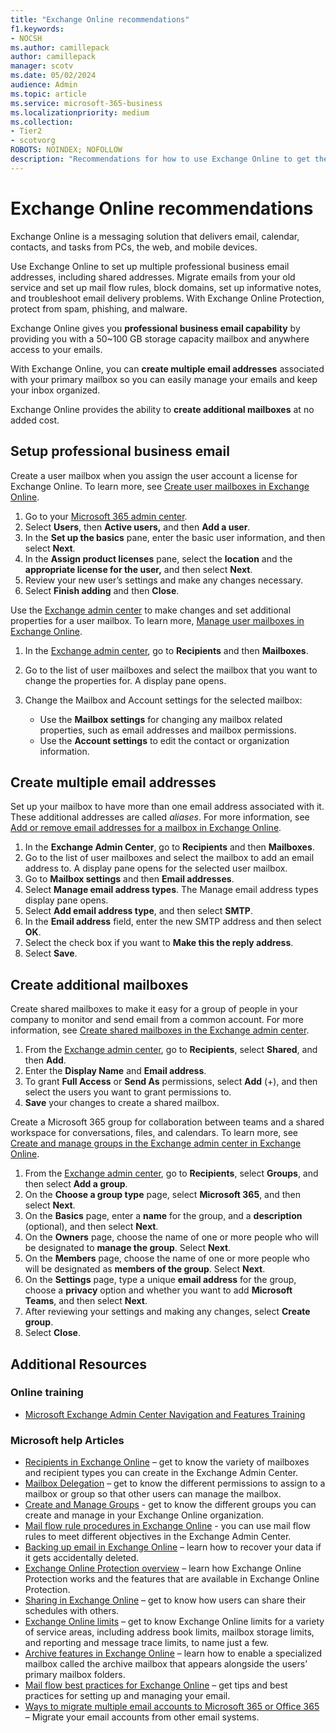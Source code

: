 ```yaml
---
title: "Exchange Online recommendations"
f1.keywords:
- NOCSH
ms.author: camillepack
author: camillepack
manager: scotv
ms.date: 05/02/2024
audience: Admin
ms.topic: article
ms.service: microsoft-365-business
ms.localizationpriority: medium
ms.collection: 
- Tier2
- scotvorg
ROBOTS: NOINDEX; NOFOLLOW
description: "Recommendations for how to use Exchange Online to get the most out of your Microsoft 365 subscription."
---
```


# Exchange Online recommendations

Exchange Online is a messaging solution that delivers email, calendar, contacts, and tasks from PCs, the web, and mobile devices.

Use Exchange Online to set up multiple professional business email addresses, including shared addresses. Migrate emails from your old service and set up mail flow rules, block domains, set up informative notes, and troubleshoot email delivery problems. With Exchange Online Protection, protect from spam, phishing, and malware.

Exchange Online gives you **professional business email capability** by providing you with a 50\~100 GB storage capacity mailbox and anywhere access to your emails.

With Exchange Online, you can **create multiple email addresses** associated with your primary mailbox so you can easily manage your emails and keep your inbox organized.

Exchange Online provides the ability to **create additional mailboxes** at no added cost.

## Setup professional business email

Create a user mailbox when you assign the user account a license for Exchange Online. To learn more, see [Create user mailboxes in Exchange Online](/exchange/recipients-in-exchange-online/create-user-mailboxes).

1. Go to your <a href="https://go.microsoft.com/fwlink/p/?linkid=2024339" target="_blank">Microsoft 365 admin center</a>.
2. Select **Users**, then **Active users,** and then **Add a user**.
3. In the **Set up the basics** pane, enter the basic user information, and then select **Next**.
4. In the **Assign product licenses** pane, select the **location** and the **appropriate license for the user,** and then select **Next**.
5. Review your new user’s settings and make any changes necessary.
6. Select **Finish adding** and then **Close**.

Use the <a href="https://go.microsoft.com/fwlink/p/?linkid=2059104" target="_blank">Exchange admin center</a> to make changes and set additional properties for a user mailbox. To learn more, [Manage user mailboxes in Exchange Online](/exchange/recipients-in-exchange-online/manage-user-mailboxes/manage-user-mailboxes).

1. In the <a href="https://go.microsoft.com/fwlink/p/?linkid=2059104" target="_blank">Exchange admin center</a>, go to **Recipients** and then **Mailboxes**.

2. Go to the list of user mailboxes and select the mailbox that you want to change the properties for. A display pane opens.

3. Change the Mailbox and Account settings for the selected mailbox:

    - Use the **Mailbox settings** for changing any mailbox related properties, such as email addresses and mailbox permissions.
    - Use the **Account settings** to edit the contact or organization information.

## Create multiple email addresses

Set up your mailbox to have more than one email address associated with it. These additional addresses are called *aliases*. For more information, see [Add or remove email addresses for a mailbox in Exchange Online](/exchange/recipients-in-exchange-online/manage-user-mailboxes/add-or-remove-email-addresses).

1. In the **Exchange Admin Center**, go to **Recipients** and then **Mailboxes**.
2. Go to the list of user mailboxes and select the mailbox to add an email address to. A display pane opens for the selected user mailbox.
3. Go to **Mailbox settings** and then **Email addresses**.
4. Select **Manage email address types**. The Manage email address types display pane opens.
5. Select **Add email address type**, and then select **SMTP**.
6. In the **Email address** field, enter the new SMTP address and then select **OK**.
7. Select the check box if you want to **Make this the reply address**.
8. Select **Save**.

## Create additional mailboxes

Create shared mailboxes to make it easy for a group of people in your company to monitor and send email from a common account. For more information, see [Create shared mailboxes in the Exchange admin center](/exchange/collaboration/shared-mailboxes/create-shared-mailboxes).

1. From the <a href="https://go.microsoft.com/fwlink/p/?linkid=2059104" target="_blank">Exchange admin center</a>, go to **Recipients**, select **Shared**, and then **Add**.
2. Enter the **Display Name** and **Email address**.
3. To grant **Full Access** or **Send As** permissions, select **Add** (+), and then select the users you want to grant permissions to.
4. **Save** your changes to create a shared mailbox.

Create a Microsoft 365 group for collaboration between teams and a shared workspace for conversations, files, and calendars. To learn more, see [Create and manage groups in the Exchange admin center in Exchange Online](/exchange/recipients-in-exchange-online/create-and-manage-groups).

1. From the <a href="https://go.microsoft.com/fwlink/p/?linkid=2059104" target="_blank">Exchange admin center</a>, go to **Recipients**, select **Groups**, and then select **Add a group**.
2. On the **Choose a group type** page, select **Microsoft 365**, and then select **Next**.
3. On the **Basics** page, enter a **name** for the group, and a **description** (optional), and then select **Next**.
4. On the **Owners** page, choose the name of one or more people who will be designated to **manage the group**. Select **Next**.
5. On the **Members** page, choose the name of one or more people who will be designated as **members of the group**. Select **Next**.
6. On the **Settings** page, type a unique **email address** for the group, choose a **privacy** option and whether you want to add **Microsoft Teams**, and then select **Next**.
7. After reviewing your settings and making any changes, select **Create group**.
8. Select **Close**.

## Additional Resources

### Online training

- [Microsoft Exchange Admin Center Navigation and Features Training](/exchange/features-in-new-eac)

### Microsoft help Articles

- [Recipients in Exchange Online](/exchange/recipients-in-exchange-online/recipients-in-exchange-online) – get to know the variety of mailboxes and recipient types you can create in the Exchange Admin Center.
- [Mailbox Delegation](/exchange/recipients-in-exchange-online/manage-permissions-for-recipients) – get to know the different permissions to assign to a mailbox or group so that other users can manage the mailbox.
- [Create and Manage Groups](/exchange/recipients-in-exchange-online/create-and-manage-groups) - get to know the different groups you can create and manage in your Exchange Online organization.
- [Mail flow rule procedures in Exchange Online](/exchange/security-and-compliance/mail-flow-rules/mail-flow-rule-procedures) - you can use mail flow rules to meet different objectives in the Exchange Admin Center.
- [Backing up email in Exchange Online](/exchange/back-up-email) – learn how to recover your data if it gets accidentally deleted.
- [Exchange Online Protection overview](/microsoft-365/security/office-365-security/exchange-online-protection-overview) – learn how Exchange Online Protection works and the features that are available in Exchange Online Protection.
- [Sharing in Exchange Online](/exchange/sharing/sharing) – get to know how users can share their schedules with others.
- [Exchange Online limits](/office365/servicedescriptions/exchange-online-service-description/exchange-online-limits) – get to know Exchange Online limits for a variety of service areas, including address book limits, mailbox storage limits, and reporting and message trace limits, to name just a few.
- [Archive features in Exchange Online](/microsoft-365/compliance/enable-archive-mailboxes) – learn how to enable a specialized mailbox called the archive mailbox that appears alongside the users’ primary mailbox folders.
- [Mail flow best practices for Exchange Online](/exchange/mail-flow-best-practices/mail-flow-best-practices) – get tips and best practices for setting up and managing your email.
- [Ways to migrate multiple email accounts to Microsoft 365 or Office 365](/exchange/mailbox-migration/mailbox-migration) – Migrate your email accounts from other email systems.
